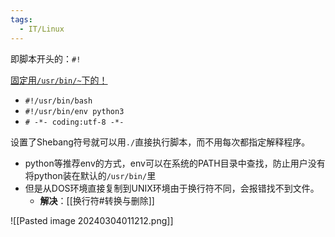 ```yaml
---
tags:
  - IT/Linux
---
```


即脚本开头的：`#!`

[固定用`/usr/bin/~`下的！](https://refspecs.linuxfoundation.org/FHS_3.0/fhs/ch04s04.html#purpose20)

- `#!/usr/bin/bash`
- `#!/usr/bin/env python3`
- `# -*- coding:utf-8 -*-`

设置了Shebang符号就可以用`./`直接执行脚本，而不用每次都指定解释程序。
- python等推荐env的方式，env可以在系统的PATH目录中查找，防止用户没有将python装在默认的`/usr/bin/`里
- 但是从DOS环境直接复制到UNIX环境由于换行符不同，会报错找不到文件。
	- **解决**：[[换行符#转换与删除]]



![[Pasted image 20240304011212.png]]
